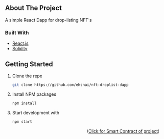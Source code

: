 ## About The Project

A simple React Dapp for drop-listing NFT's


### Built With

* [React.js](https://reactjs.org/)
* [Solidity](https://soliditylang.org/)

<!-- GETTING STARTED -->

## Getting Started

1. Clone the repo
   ```sh
   git clone https://github.com/ehsnai/nft-droplist-dapp
   ```
2. Install NPM packages
   ```sh
   npm install
   ```
3. Start development with
   ```sh
   npm start
   ```

<p align="right">(<a href="https://github.com/ehsnai/solidity-examples/tree/main/nft-droplist">Click for Smart Contract of project</a>)</p>



<!-- USAGE EXAMPLES -->